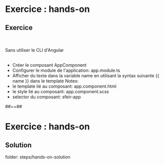 <!-- .slide: class="exercice" -->
# Exercice : hands-on
## Exercice
<br><br>
Sans utiliser le CLI d'Angular<br><br>
- Créer le composant AppComponent
- Configurer le module de l'application: app.module.ts
- Afficher du texte dans la variable name en utilisant la syntax suivante {{ name }} dans le template
Notes:
- le template lié au composant: app.component.html
- le style lié au composant: app.component.scss
- selector du composant: sfeir-app

##==##

<!-- .slide: class="exercice full-center" -->
# Exercice : hands-on
## Solution
folder: steps/hands-on-solution
<!-- .element: class="bold"-->
